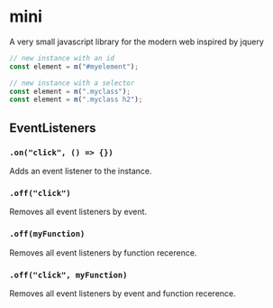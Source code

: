 # mini
A very small javascript library for the modern web inspired by jquery

```js
// new instance with an id
const element = m("#myelement");

// new instance with a selector
const element = m(".myclass");
const element = m(".myclass h2");
```

## EventListeners

### ```.on("click", () => {})```
Adds an event listener to the instance.

### ```.off("click")```
Removes all event listeners by event.

### ```.off(myFunction)```
Removes all event listeners by  function recerence.

### ```.off("click", myFunction)```
Removes all event listeners by event and function recerence.